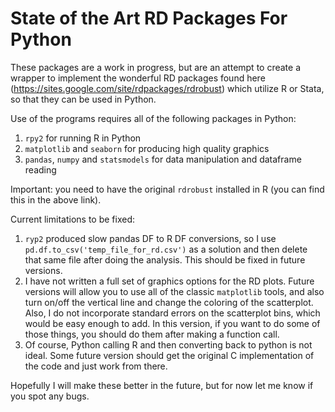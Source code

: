 # State of the Art RD Packages For Python

These packages are a work in progress, but are an attempt to create a wrapper to implement the wonderful RD packages found here (https://sites.google.com/site/rdpackages/rdrobust) which utilize R or Stata, so that they can be used in Python.

Use of the programs requires all of the following packages in Python:
1. `rpy2` for running R in Python
2. `matplotlib` and `seaborn` for producing high quality graphics
3. `pandas`, `numpy` and `statsmodels` for data manipulation and dataframe reading

Important: you need to have the original `rdrobust` installed in R (you can find this in the above link).

Current limitations to be fixed:
1. `ryp2` produced slow pandas DF to R DF conversions, so I use `pd.df.to_csv('temp_file_for_rd.csv')` as a solution and then delete that same file after doing the analysis. This should be fixed in future versions.
2. I have not written a full set of graphics options for the RD plots. Future versions will allow you to use all of the classic `matplotlib` tools, and also turn on/off the vertical line and change the coloring of the scatterplot. Also, I do not incorporate standard errors on the scatterplot bins, which would be easy enough to add. In this version, if you want to do some of those things, you should do them after making a function call.
3. Of course, Python calling R and then converting back to python is not ideal. Some future version should get the original C implementation of the code and just work from there.

Hopefully I will make these better in the future, but for now let me know if you spot any bugs.
